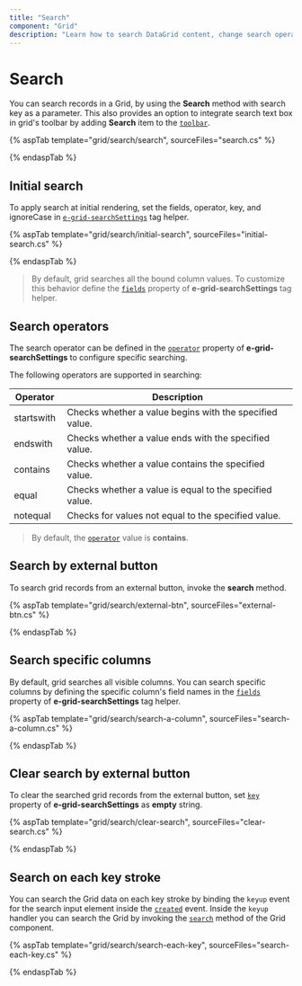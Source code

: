 ```yaml
---
title: "Search"
component: "Grid"
description: "Learn how to search DataGrid content, change search operators, perform searches using external buttons, and search particular fields."
---
```


# Search

You can search records in a Grid, by using the **Search** method with search key as a parameter. This also provides an option to integrate search text box in grid's toolbar by adding **Search** item to the [`toolbar`](https://help.syncfusion.com/cr/aspnetcore-js2/Syncfusion.EJ2.Grids.Grid.html#Syncfusion_EJ2_Grids_Grid_Toolbar).

{% aspTab template="grid/search/search", sourceFiles="search.cs" %}

{% endaspTab %}

## Initial search

To apply search at initial rendering, set the fields, operator, key, and ignoreCase in [`e-grid-searchSettings`](https://help.syncfusion.com/cr/aspnetcore-js2/Syncfusion.EJ2.Grids.GridBuilder-1.html#Syncfusion_EJ2_Grids_GridBuilder_1_SearchSettings_Syncfusion_EJ2_Grids_GridSearchSettings_) tag helper.

{% aspTab template="grid/search/initial-search", sourceFiles="initial-search.cs" %}

{% endaspTab %}

> By default, grid searches all the bound column values. To customize this behavior define the [`fields`](https://help.syncfusion.com/cr/aspnetcore-js2/Syncfusion.EJ2.Grids.GridSearchSettings.html#Syncfusion_EJ2_Grids_GridSearchSettings_Fields) property of **e-grid-searchSettings** tag helper.

## Search operators

The search operator can be defined in the [`operator`](https://help.syncfusion.com/cr/aspnetcore-js2/Syncfusion.EJ2.Grids.GridSearchSettings.html#Syncfusion_EJ2_Grids_GridSearchSettings_Operator) property of **e-grid-searchSettings** to configure specific searching.

The following operators are supported in searching:

Operator |Description
-----|-----
startswith |Checks whether a value begins with the specified value.
endswith |Checks whether a value ends with the specified value.
contains |Checks whether a value contains the specified value.
equal |Checks whether a value is equal to the specified value.
notequal |Checks for values not equal to the specified value.

> By default, the [`operator`](https://help.syncfusion.com/cr/aspnetcore-js2/Syncfusion.EJ2.Grids.GridSearchSettings.html#Syncfusion_EJ2_Grids_GridSearchSettings_Operator) value is **contains**.

## Search by external button

To search grid records from an external button, invoke the **search** method.

{% aspTab template="grid/search/external-btn", sourceFiles="external-btn.cs" %}

{% endaspTab %}

## Search specific columns

By default, grid searches all visible columns. You can search specific columns by defining the specific column's field names in the [`fields`](https://help.syncfusion.com/cr/aspnetcore-js2/Syncfusion.EJ2.Grids.GridSearchSettings.html#Syncfusion_EJ2_Grids_GridSearchSettings_Fields) property of **e-grid-searchSettings** tag helper.

{% aspTab template="grid/search/search-a-column", sourceFiles="search-a-column.cs" %}

{% endaspTab %}

## Clear search by external button

To clear the searched grid records from the external button, set [`key`](https://help.syncfusion.com/cr/aspnetcore-js2/Syncfusion.EJ2.Grids.GridSearchSettings.html#Syncfusion_EJ2_Grids_GridSearchSettings_Key) property of **e-grid-searchSettings** as **empty** string.

{% aspTab template="grid/search/clear-search", sourceFiles="clear-search.cs" %}

{% endaspTab %}

## Search on each key stroke

You can search the Grid data on each key stroke by binding the `keyup` event for the search input element inside the [`created`](https://help.syncfusion.com/cr/aspnetcore-js2/Syncfusion.EJ2.Grids.Grid.html#Syncfusion_EJ2_Grids_Grid_Created) event. Inside the `keyup` handler you can search the Grid by invoking the [`search`](https://ej2.syncfusion.com/javascript/documentation/api/grid/#search) method of the Grid component.

{% aspTab template="grid/search/search-each-key", sourceFiles="search-each-key.cs" %}

{% endaspTab %}